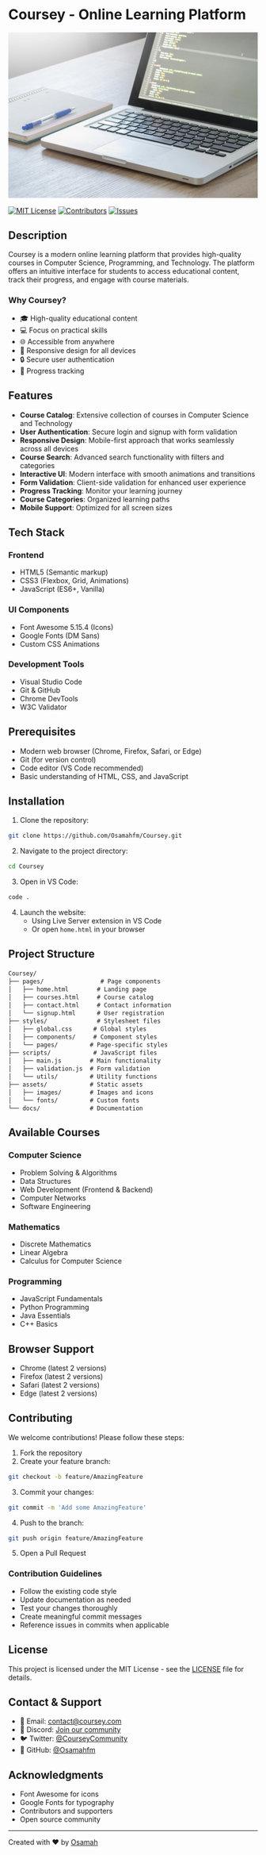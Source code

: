 # Coursey - Online Learning Platform

![Coursey Logo](Photos\background.jpg)

[![MIT License](https://img.shields.io/badge/License-MIT-green.svg)](https://choosealicense.com/licenses/mit/)
[![Contributors](https://img.shields.io/github/contributors/Osamahfm/Coursey)](https://github.com/Osamahfm/Coursey/graphs/contributors)
[![Issues](https://img.shields.io/github/issues/Osamahfm/Coursey)](https://github.com/Osamahfm/Coursey/issues)

## Description
Coursey is a modern online learning platform that provides high-quality courses in Computer Science, Programming, and Technology. The platform offers an intuitive interface for students to access educational content, track their progress, and engage with course materials.

### Why Coursey?
- 🎓 High-quality educational content
- 💻 Focus on practical skills
- 🌐 Accessible from anywhere
- 📱 Responsive design for all devices
- 🔒 Secure user authentication
- 🎯 Progress tracking

## Features
- **Course Catalog**: Extensive collection of courses in Computer Science and Technology
- **User Authentication**: Secure login and signup with form validation
- **Responsive Design**: Mobile-first approach that works seamlessly across all devices
- **Course Search**: Advanced search functionality with filters and categories
- **Interactive UI**: Modern interface with smooth animations and transitions
- **Form Validation**: Client-side validation for enhanced user experience
- **Progress Tracking**: Monitor your learning journey
- **Course Categories**: Organized learning paths
- **Mobile Support**: Optimized for all screen sizes

## Tech Stack
### Frontend
- HTML5 (Semantic markup)
- CSS3 (Flexbox, Grid, Animations)
- JavaScript (ES6+, Vanilla)

### UI Components
- Font Awesome 5.15.4 (Icons)
- Google Fonts (DM Sans)
- Custom CSS Animations

### Development Tools
- Visual Studio Code
- Git & GitHub
- Chrome DevTools
- W3C Validator

## Prerequisites
- Modern web browser (Chrome, Firefox, Safari, or Edge)
- Git (for version control)
- Code editor (VS Code recommended)
- Basic understanding of HTML, CSS, and JavaScript

## Installation
1. Clone the repository:
```bash
git clone https://github.com/Osamahfm/Coursey.git
```

2. Navigate to the project directory:
```bash
cd Coursey
```

3. Open in VS Code:
```bash
code .
```

4. Launch the website:
   - Using Live Server extension in VS Code
   - Or open `home.html` in your browser

## Project Structure
```
Coursey/
├── pages/                # Page components
│   ├── home.html        # Landing page
│   ├── courses.html     # Course catalog
│   ├── contact.html     # Contact information
│   └── signup.html      # User registration
├── styles/              # Stylesheet files
│   ├── global.css      # Global styles
│   ├── components/     # Component styles
│   └── pages/         # Page-specific styles
├── scripts/            # JavaScript files
│   ├── main.js        # Main functionality
│   ├── validation.js  # Form validation
│   └── utils/         # Utility functions
├── assets/            # Static assets
│   ├── images/        # Images and icons
│   └── fonts/         # Custom fonts
└── docs/              # Documentation
```

## Available Courses

### Computer Science
- Problem Solving & Algorithms
- Data Structures
- Web Development (Frontend & Backend)
- Computer Networks
- Software Engineering

### Mathematics
- Discrete Mathematics
- Linear Algebra
- Calculus for Computer Science

### Programming
- JavaScript Fundamentals
- Python Programming
- Java Essentials
- C++ Basics

## Browser Support
- Chrome (latest 2 versions)
- Firefox (latest 2 versions)
- Safari (latest 2 versions)
- Edge (latest 2 versions)

## Contributing
We welcome contributions! Please follow these steps:

1. Fork the repository
2. Create your feature branch:
```bash
git checkout -b feature/AmazingFeature
```
3. Commit your changes:
```bash
git commit -m 'Add some AmazingFeature'
```
4. Push to the branch:
```bash
git push origin feature/AmazingFeature
```
5. Open a Pull Request

### Contribution Guidelines
- Follow the existing code style
- Update documentation as needed
- Test your changes thoroughly
- Create meaningful commit messages
- Reference issues in commits when applicable

## License
This project is licensed under the MIT License - see the [LICENSE](LICENSE) file for details.

## Contact & Support
- 📧 Email: contact@coursey.com
- 💬 Discord: [Join our community](https://discord.gg/coursey)
- 🐦 Twitter: [@CourseyCommunity](https://twitter.com/CourseyCommunity)
- 📱 GitHub: [@Osamahfm](https://github.com/Osamahfm)

## Acknowledgments
- Font Awesome for icons
- Google Fonts for typography
- Contributors and supporters
- Open source community

---
Created with ❤️ by [Osamah](https://github.com/Osamahfm)